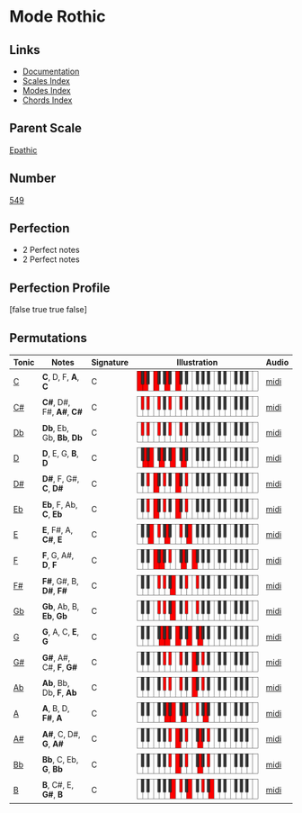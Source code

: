 # Mode Rothic

## Links

- [Documentation](index.md)
- [Scales Index](Scales.md)
- [Modes Index](Modes.md)
- [Chords Index](Chords.md)

## Parent Scale

[Epathic](ScaleEpathic.md)

## Number

[549](https://ianring.com/musictheory/scales/549)

## Perfection

- 2 Perfect notes
- 2 Perfect notes

## Perfection Profile

[false true true false]

## Permutations

| Tonic | Notes | Signature | Illustration | Audio |
|-------|-------|-----------|--------------|-------|
| [C](ModeCNaturalRothic.md) | **C**, D, F, **A**, **C** | C | ![CNaturalRothic](ModeCNaturalRothic.png) | [midi](https://github.com/edipermadi/music/blob/main/docs/ModeCNaturalRothic.mid?raw=true) |
| [C#](ModeCSharpRothic.md) | **C#**, D#, F#, **A#**, **C#** | C | ![CSharpRothic](ModeCSharpRothic.png) | [midi](https://github.com/edipermadi/music/blob/main/docs/ModeCSharpRothic.mid?raw=true) |
| [Db](ModeDFlatRothic.md) | **Db**, Eb, Gb, **Bb**, **Db** | C | ![DFlatRothic](ModeDFlatRothic.png) | [midi](https://github.com/edipermadi/music/blob/main/docs/ModeDFlatRothic.mid?raw=true) |
| [D](ModeDNaturalRothic.md) | **D**, E, G, **B**, **D** | C | ![DNaturalRothic](ModeDNaturalRothic.png) | [midi](https://github.com/edipermadi/music/blob/main/docs/ModeDNaturalRothic.mid?raw=true) |
| [D#](ModeDSharpRothic.md) | **D#**, F, G#, **C**, **D#** | C | ![DSharpRothic](ModeDSharpRothic.png) | [midi](https://github.com/edipermadi/music/blob/main/docs/ModeDSharpRothic.mid?raw=true) |
| [Eb](ModeEFlatRothic.md) | **Eb**, F, Ab, **C**, **Eb** | C | ![EFlatRothic](ModeEFlatRothic.png) | [midi](https://github.com/edipermadi/music/blob/main/docs/ModeEFlatRothic.mid?raw=true) |
| [E](ModeENaturalRothic.md) | **E**, F#, A, **C#**, **E** | C | ![ENaturalRothic](ModeENaturalRothic.png) | [midi](https://github.com/edipermadi/music/blob/main/docs/ModeENaturalRothic.mid?raw=true) |
| [F](ModeFNaturalRothic.md) | **F**, G, A#, **D**, **F** | C | ![FNaturalRothic](ModeFNaturalRothic.png) | [midi](https://github.com/edipermadi/music/blob/main/docs/ModeFNaturalRothic.mid?raw=true) |
| [F#](ModeFSharpRothic.md) | **F#**, G#, B, **D#**, **F#** | C | ![FSharpRothic](ModeFSharpRothic.png) | [midi](https://github.com/edipermadi/music/blob/main/docs/ModeFSharpRothic.mid?raw=true) |
| [Gb](ModeGFlatRothic.md) | **Gb**, Ab, B, **Eb**, **Gb** | C | ![GFlatRothic](ModeGFlatRothic.png) | [midi](https://github.com/edipermadi/music/blob/main/docs/ModeGFlatRothic.mid?raw=true) |
| [G](ModeGNaturalRothic.md) | **G**, A, C, **E**, **G** | C | ![GNaturalRothic](ModeGNaturalRothic.png) | [midi](https://github.com/edipermadi/music/blob/main/docs/ModeGNaturalRothic.mid?raw=true) |
| [G#](ModeGSharpRothic.md) | **G#**, A#, C#, **F**, **G#** | C | ![GSharpRothic](ModeGSharpRothic.png) | [midi](https://github.com/edipermadi/music/blob/main/docs/ModeGSharpRothic.mid?raw=true) |
| [Ab](ModeAFlatRothic.md) | **Ab**, Bb, Db, **F**, **Ab** | C | ![AFlatRothic](ModeAFlatRothic.png) | [midi](https://github.com/edipermadi/music/blob/main/docs/ModeAFlatRothic.mid?raw=true) |
| [A](ModeANaturalRothic.md) | **A**, B, D, **F#**, **A** | C | ![ANaturalRothic](ModeANaturalRothic.png) | [midi](https://github.com/edipermadi/music/blob/main/docs/ModeANaturalRothic.mid?raw=true) |
| [A#](ModeASharpRothic.md) | **A#**, C, D#, **G**, **A#** | C | ![ASharpRothic](ModeASharpRothic.png) | [midi](https://github.com/edipermadi/music/blob/main/docs/ModeASharpRothic.mid?raw=true) |
| [Bb](ModeBFlatRothic.md) | **Bb**, C, Eb, **G**, **Bb** | C | ![BFlatRothic](ModeBFlatRothic.png) | [midi](https://github.com/edipermadi/music/blob/main/docs/ModeBFlatRothic.mid?raw=true) |
| [B](ModeBNaturalRothic.md) | **B**, C#, E, **G#**, **B** | C | ![BNaturalRothic](ModeBNaturalRothic.png) | [midi](https://github.com/edipermadi/music/blob/main/docs/ModeBNaturalRothic.mid?raw=true) |
